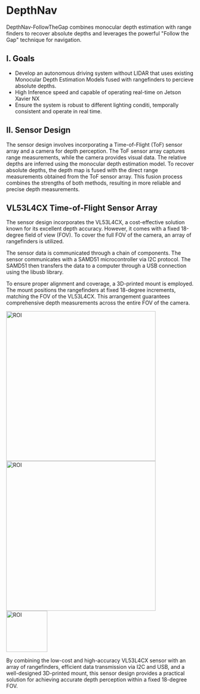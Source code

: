 # DepthNav
DepthNav-FollowTheGap combines monocular depth estimation with range finders to recover absolute depths and leverages the powerful "Follow the Gap" technique for navigation.

## I. Goals
- Develop an autonomous driving system without LIDAR that uses existing Monocular Depth Estimation Models fused with rangefinders to percieve absolute depths.
- High Inference speed and capable of operating real-time on Jetson Xavier NX
- Ensure the system is robust to different lighting conditi, temporally consistent and operate in real time.

## II. Sensor Design
The sensor design involves incorporating a Time-of-Flight (ToF) sensor array and a camera for depth perception. The ToF sensor array captures range measurements, while the camera provides visual data. The relative depths are inferred using the monocular depth estimation model. To recover absolute depths, the depth map is fused with the direct range measurements obtained from the ToF sensor array. This fusion process combines the strengths of both methods, resulting in more reliable and precise depth measurements.

## VL53L4CX Time-of-Flight Sensor Array
The sensor design incorporates the VL53L4CX, a cost-effective solution known for its excellent depth accuracy. However, it comes with a fixed 18-degree field of view (FOV). To cover the full FOV of the camera, an array of rangefinders is utilized.

The sensor data is communicated through a chain of components. The sensor communicates with a SAMD51 microcontroller via I2C protocol. The SAMD51 then transfers the data to a computer through a USB connection using the libusb library.

To ensure proper alignment and coverage, a 3D-printed mount is employed. The mount positions the rangefinders at fixed 18-degree increments, matching the FOV of the VL53L4CX. This arrangement guarantees comprehensive depth measurements across the entire FOV of the camera.
<p float="left">
<img src= "https://github.com/raj-anadkat/DepthNav/assets/109377585/0601c4fa-09cd-4f08-b9a3-23abbe7bdc96"alt="ROI" width="400"/>
<img src= "https://github.com/raj-anadkat/DepthNav/assets/109377585/a3861afb-7ba1-4225-88f5-3d4731d49b5e"alt="ROI" width="400"/>
<img src= "https://github.com/raj-anadkat/DepthNav/assets/109377585/e8561d44-a122-41a9-b171-bfe877fd1d3b"alt="ROI" height="110"/>
 </p>
By combining the low-cost and high-accuracy VL53L4CX sensor with an array of rangefinders, efficient data transmission via I2C and USB, and a well-designed 3D-printed mount, this sensor design provides a practical solution for achieving accurate depth perception within a fixed 18-degree FOV.


